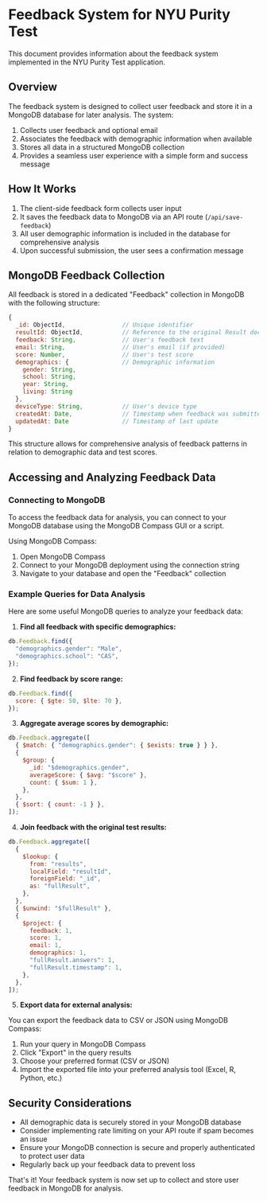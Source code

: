 # Feedback System for NYU Purity Test

This document provides information about the feedback system implemented in the NYU Purity Test application.

## Overview

The feedback system is designed to collect user feedback and store it in a MongoDB database for later analysis. The system:

1. Collects user feedback and optional email
2. Associates the feedback with demographic information when available
3. Stores all data in a structured MongoDB collection
4. Provides a seamless user experience with a simple form and success message

## How It Works

1. The client-side feedback form collects user input
2. It saves the feedback data to MongoDB via an API route (`/api/save-feedback`)
3. All user demographic information is included in the database for comprehensive analysis
4. Upon successful submission, the user sees a confirmation message

## MongoDB Feedback Collection

All feedback is stored in a dedicated "Feedback" collection in MongoDB with the following structure:

```javascript
{
  _id: ObjectId,                // Unique identifier
  resultId: ObjectId,           // Reference to the original Result document
  feedback: String,             // User's feedback text
  email: String,                // User's email (if provided)
  score: Number,                // User's test score
  demographics: {               // Demographic information
    gender: String,
    school: String,
    year: String,
    living: String
  },
  deviceType: String,           // User's device type
  createdAt: Date,              // Timestamp when feedback was submitted
  updatedAt: Date               // Timestamp of last update
}
```

This structure allows for comprehensive analysis of feedback patterns in relation to demographic data and test scores.

## Accessing and Analyzing Feedback Data

### Connecting to MongoDB

To access the feedback data for analysis, you can connect to your MongoDB database using the MongoDB Compass GUI or a script.

Using MongoDB Compass:

1. Open MongoDB Compass
2. Connect to your MongoDB deployment using the connection string
3. Navigate to your database and open the "Feedback" collection

### Example Queries for Data Analysis

Here are some useful MongoDB queries to analyze your feedback data:

1. **Find all feedback with specific demographics:**

```javascript
db.Feedback.find({
  "demographics.gender": "Male",
  "demographics.school": "CAS",
});
```

2. **Find feedback by score range:**

```javascript
db.Feedback.find({
  score: { $gte: 50, $lte: 70 },
});
```

3. **Aggregate average scores by demographic:**

```javascript
db.Feedback.aggregate([
  { $match: { "demographics.gender": { $exists: true } } },
  {
    $group: {
      _id: "$demographics.gender",
      averageScore: { $avg: "$score" },
      count: { $sum: 1 },
    },
  },
  { $sort: { count: -1 } },
]);
```

4. **Join feedback with the original test results:**

```javascript
db.Feedback.aggregate([
  {
    $lookup: {
      from: "results",
      localField: "resultId",
      foreignField: "_id",
      as: "fullResult",
    },
  },
  { $unwind: "$fullResult" },
  {
    $project: {
      feedback: 1,
      score: 1,
      email: 1,
      demographics: 1,
      "fullResult.answers": 1,
      "fullResult.timestamp": 1,
    },
  },
]);
```

5. **Export data for external analysis:**

You can export the feedback data to CSV or JSON using MongoDB Compass:

1. Run your query in MongoDB Compass
2. Click "Export" in the query results
3. Choose your preferred format (CSV or JSON)
4. Import the exported file into your preferred analysis tool (Excel, R, Python, etc.)

## Security Considerations

- All demographic data is securely stored in your MongoDB database
- Consider implementing rate limiting on your API route if spam becomes an issue
- Ensure your MongoDB connection is secure and properly authenticated to protect user data
- Regularly back up your feedback data to prevent loss

That's it! Your feedback system is now set up to collect and store user feedback in MongoDB for analysis.
